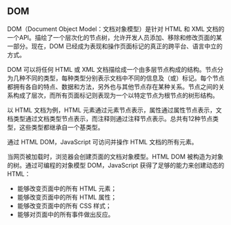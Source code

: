 ## DOM ##

DOM（Document Object Model：文档对象模型）是针对 HTML 和 XML 文档的一个API。描绘了一个层次化的节点树，允许开发人员添加、移除和修改页面的某一部分。现在，DOM 已经成为表现和操作页面标记的真正的跨平台、语言中立的方式。

DOM 可以将任何 HTML 或 XML 文档描绘成一个由多层节点构成的结构。节点分为几种不同的类型，每种类型分别表示文档中不同的信息及（或）标记。每个节点都拥有各自的特点、数据和方法，另外也与其他节点存在某种关系。节点之间的关系构成了层次，而所有页面标记则表现为一个以特定节点为根节点的树形结构。

以 HTML 文档为例，HTML 元素通过元素节点表示，属性通过属性节点表示，文档类型通过文档类型节点表示，而注释则通过注释节点表示。总共有12种节点类型，这些类型都继承自一个基类型。

通过 HTML DOM，JavaScript 可访问并操作 HTML 文档的所有元素。

当网页被加载时，浏览器会创建页面的文档对象模型。HTML DOM 被构造为对象的树。通过可编程的对象模型 DOM，JavaScript 获得了足够的能力来创建动态的 HTML：

* 能够改变页面中的所有 HTML 元素；
* 能够改变页面中的所有 HTML 属性；
* 能够改变页面中的所有 CSS 样式；
* 能够对页面中的所有事件做出反应。
